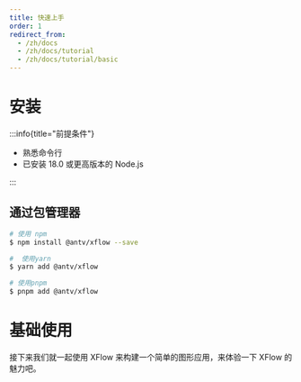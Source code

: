```yaml
---
title: 快速上手
order: 1
redirect_from:
  - /zh/docs
  - /zh/docs/tutorial
  - /zh/docs/tutorial/basic
---
```


# 安装

:::info{title="前提条件"}

- 熟悉命令行
- 已安装 18.0 或更高版本的 Node.js

:::

## 通过包管理器

```bash [NPM]
# 使用 npm
$ npm install @antv/xflow --save

#  使用yarn
$ yarn add @antv/xflow

# 使用pnpm
$ pnpm add @antv/xflow
```

# 基础使用

接下来我们就一起使用 XFlow 来构建一个简单的图形应用，来体验一下 XFlow 的魅力吧。

<code id="xflow-guide" src="@/src/xflow/guide/index.tsx"></code>
